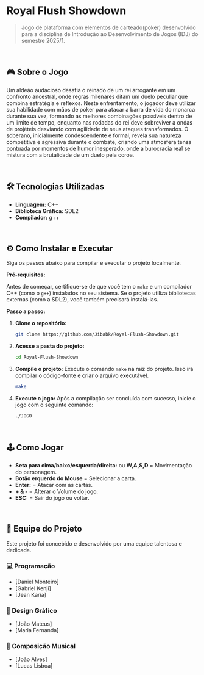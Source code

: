 # Royal Flush Showdown

> Jogo de plataforma com elementos de carteado(poker) desenvolvido para a disciplina de Introdução ao Desenvolvimento de Jogos (IDJ) do semestre 2025/1.

<br>

## 🎮 Sobre o Jogo

Um aldeão audacioso desafia o reinado de um rei arrogante em um confronto ancestral, onde regras milenares ditam um duelo peculiar que combina estratégia e reflexos. Neste enfrentamento, o jogador deve utilizar sua habilidade com mãos de poker para atacar a barra de vida do monarca durante sua vez, formando as melhores combinações possíveis dentro de um limite de tempo, enquanto nas rodadas do rei deve sobreviver a ondas de projéteis desviando com agilidade de seus ataques transformados. O soberano, inicialmente condescendente e formal, revela sua natureza competitiva e agressiva durante o combate, criando uma atmosfera tensa pontuada por momentos de humor inesperado, onde a burocracia real se mistura com a brutalidade de um duelo pela coroa.

<br>

## 🛠️ Tecnologias Utilizadas

* **Linguagem:** C++
* **Biblioteca Gráfica:** SDL2
* **Compilador:** g++

<br>

## ⚙️ Como Instalar e Executar

Siga os passos abaixo para compilar e executar o projeto localmente.

**Pré-requisitos:**

Antes de começar, certifique-se de que você tem o `make` e um compilador C++ (como o `g++`) instalados no seu sistema. Se o projeto utiliza bibliotecas externas (como a SDL2), você também precisará instalá-las.

**Passo a passo:**

1.  **Clone o repositório:**
    ```bash
    git clone https://github.com/Jibabk/Royal-Flush-Showdown.git
    ```

2.  **Acesse a pasta do projeto:**
    ```bash
    cd Royal-Flush-Showdown
    ```

3.  **Compile o projeto:**
    Execute o comando `make` na raiz do projeto. Isso irá compilar o código-fonte e criar o arquivo executável.
    ```bash
    make
    ```

4.  **Execute o jogo:**
    Após a compilação ser concluída com sucesso, inicie o jogo com o seguinte comando:
    ```bash
    ./JOGO
    ```

<br>

## 🕹️ Como Jogar

* **Seta para cima/baixo/esquerda/direita:** ou **W,A,S,D** = Movimentação do personagem.
* **Botão erquerdo do Mouse** = Selecionar a carta.
* **Enter:** = Atacar com as cartas.
* **+ & -** = Alterar o Volume do jogo.
* **ESC:** = Sair do jogo ou voltar.

<br>

## 👥 Equipe do Projeto

Este projeto foi concebido e desenvolvido por uma equipe talentosa e dedicada.

### 💻 Programação
* [Daniel Monteiro]
* [Gabriel Kenji]
* [Jean Karia]

### 🎨 Design Gráfico
* [João Mateus]
* [Maria Fernanda]

### 🎵 Composição Musical
* [João Alves]
* [Lucas Lisboa]

